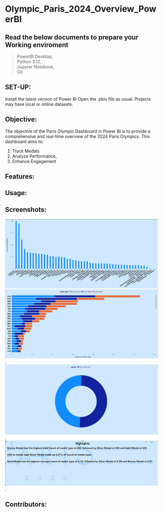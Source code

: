 # Olympic_Paris_2024_Overview_PowerBI
## Read the below documents to prepare your **Working enviroment**
>PowerBI Desktop,<br/>
>Python 3.12,<br/>
>Jupyter Notebook,<br/>
>Git<br/>

## SET-UP:
Install the latest version of Power BI
Open the .pbix file as usual. Projects may have local or online datasets.

## Objective: 
The objective of the Paris Olympic Dashboard in Power BI is to provide a comprehensive and real-time overview of the 2024 Paris Olympics. This dashboard aims to:<br/>
1. Track Medals<br/>
2. Analyze Performance,<br/>
3. Enhance Engagement<br/>

## Features:


## Usage:


## Screenshots:

![Page1](https://github.com/ABHISHEK0S1INGH/Olympic_Paris_2024_Overview_PowerBI/blob/9525f7ddf4c79ae78a67f4078c2e7e218967ba8c/Olympic_2024_.Report/StaticResources/RegisteredResources/Screenshot%202024-08-17%20123704.png)
![Page1](https://github.com/ABHISHEK0S1INGH/Olympic_Paris_2024_Overview_PowerBI/blob/9525f7ddf4c79ae78a67f4078c2e7e218967ba8c/Olympic_2024_.Report/StaticResources/RegisteredResources/Screenshot%202024-08-17%20123718.png).
![Page1](https://github.com/ABHISHEK0S1INGH/Olympic_Paris_2024_Overview_PowerBI/blob/9525f7ddf4c79ae78a67f4078c2e7e218967ba8c/Olympic_2024_.Report/StaticResources/RegisteredResources/Screenshot%202024-08-17%20123731.png).
![Page1](https://github.com/ABHISHEK0S1INGH/Olympic_Paris_2024_Overview_PowerBI/blob/9525f7ddf4c79ae78a67f4078c2e7e218967ba8c/Olympic_2024_.Report/StaticResources/RegisteredResources/Screenshot%202024-08-17%20123838.png).

## Contributors:






